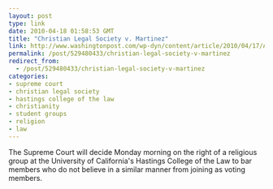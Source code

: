 ```yaml
---
layout: post
type: link
date: 2010-04-18 01:58:53 GMT
title: "Christian Legal Society v. Martinez"
link: http://www.washingtonpost.com/wp-dyn/content/article/2010/04/17/AR2010041702908.html?hpid=topnews
permalink: /post/529480433/christian-legal-society-v-martinez
redirect_from: 
  - /post/529480433/christian-legal-society-v-martinez
categories:
- supreme court
- christian legal society
- hastings college of the law
- christianity
- student groups
- religion
- law
---
```

The Supreme Court will decide Monday morning on the right of a religious group at the University of California's Hastings College of the Law to bar members who do not believe in a similar manner from joining as voting members.